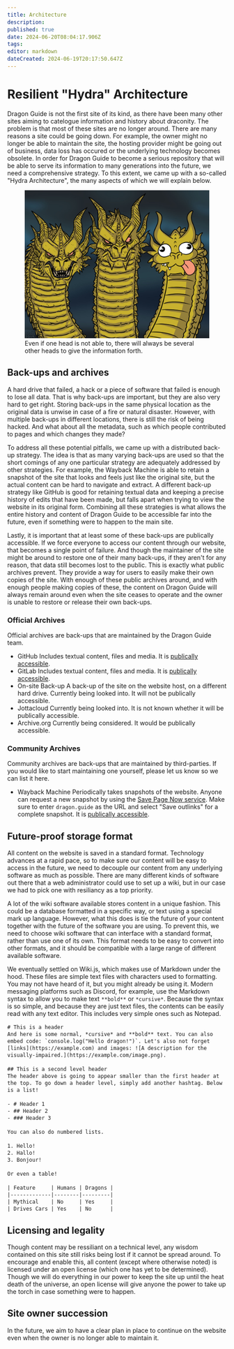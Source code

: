 ```yaml
---
title: Architecture
description: 
published: true
date: 2024-06-20T08:04:17.906Z
tags: 
editor: markdown
dateCreated: 2024-06-19T20:17:50.647Z
---
```


# Resilient "Hydra" Architecture
Dragon Guide is not the first site of its kind, as there have been many other sites aiming to catelogue information and history about draconity. The problem is that most of these sites are no longer around. There are many reasons a site could be going down. For example, the owner might no longer be able to maintain the site, the hosting provider might be going out of business, data loss has occured or the underlying technology becomes obsolete. In order for Dragon Guide to become a serious repository that will be able to serve its information to many generations into the future, we need a comprehensive strategy. To this extent, we came up with a so-called "Hydra Architecture", the many aspects of which we will explain below.

<figure>
  <img src="/hydra-architecture.jpg" alt="Screenshot of Dragon Vision"/>
  <figcaption>Even if one head is not able to, there will always be several other heads to give the information forth.</figcaption>
</figure>

## Back-ups and archives
A hard drive that failed, a hack or a piece of software that failed is enough to lose all data. That is why back-ups are important, but they are also very hard to get right. Storing back-ups in the same physical location as the original data is unwise in case of a fire or natural disaster. However, with multiple back-ups in different locations, there is still the risk of being hacked. And what about all the metadata, such as which people contributed to pages and which changes they made?

To address all these potential pitfalls, we came up with a distributed back-up strategy. The idea is that as many varying back-ups are used so that the short comings of any one particular strategy are adequately addressed by other strategies. For example, the Wayback Machine is able to retain a snapshot of the site that looks and feels just like the original site, but the actual content can be hard to navigate and extract. A different back-up strategy like GitHub is good for retaining textual data and keeping a precise history of edits that have been made, but falls apart when trying to view the website in its original form. Combining all these strategies is what allows the entire history and content of Dragon Guide to be accessible far into the future, even if something were to happen to the main site.

Lastly, it is important that at least some of these back-ups are publically accessible. If we force everyone to access our content through our website, that becomes a single point of failure. And though the maintainer of the site might be around to restore one of their many back-ups, if they aren't for any reason, that data still becomes lost to the public. This is exactly what public archives prevent. They provide a way for users to easily make their own copies of the site. With enough of these public archives around, and with enough people making copies of these, the content on Dragon Guide will always remain around even when the site ceases to operate and the owner is unable to restore or release their own back-ups.

### Official Archives
Official archives are back-ups that are maintained by the Dragon Guide team.

- GitHub
	Includes textual content, files and media. It is [publically accessible](https://github.com/dragonguide/dragonguide).
- GitLab
	Includes textual content, files and media. It is [publically accessible](https://gitlab.com/dragonguide/dragonguide).
- On-site Back-up
	A back-up of the site on the website host, on a different hard drive. Currently being looked into. It will not be publically accessible.
- Jottacloud
	Currently being looked into. It is not known whether it will be publically accessible.
- Archive.org
	Currently being considered. It would be publically accessible.

### Community Archives
Community archives are back-ups that are maintained by third-parties. If you would like to start maintaining one yourself, please let us know so we can list it here.
- Wayback Machine
	Periodically takes snapshots of the website. Anyone can request a new snapshot by using the [Save Page Now service](https://web.archive.org/save). Make sure to enter `dragon.guide` as the URL and select "Save outlinks" for a complete snapshot. It is [publically accessible](https://web.archive.org/dragon.guide).

## Future-proof storage format
All content on the website is saved in a standard format. Technology advances at a rapid pace, so to make sure our content will be easy to access in the future, we need to decouple our content from any underlying software as much as possible. There are many different kinds of software out there that a web administrator could use to set up a wiki, but in our case we had to pick one with resiliancy as a top priority.

A lot of the wiki software available stores content in a unique fashion. This could be a database formatted in a specific way, or text using a special mark up language. However, what this does is tie the future of your content together with the future of the software you are using. To prevent this, we need to choose wiki software that can interface with a standard format, rather than use one of its own. This format needs to be easy to convert into other formats, and it should be compatible with a large range of different available software.

We eventually settled on Wiki.js, which makes use of Markdown under the hood. These files are simple text files with characters used to formatting. You may not have heard of it, but you might already be using it. Modern messaging platforms such as Discord, for example, use the Markdown syntax to allow you to make text `**bold**` or `*cursive*`. Because the syntax is so simple, and because they are just text files, the contents can be easily read with any text editor. This includes very simple ones such as Notepad.

```
# This is a header
And here is some normal, *cursive* and **bold** text. You can also embed code: `console.log("Hello dragon!")`. Let's also not forget [links](https://example.com) and images: ![A description for the visually-impaired.](https://example.com/image.png).

## This is a second level header
The header above is going to appear smaller than the first header at the top. To go down a header level, simply add another hashtag. Below is a list!

- # Header 1
- ## Header 2
- ### Header 3

You can also do numbered lists.

1. Hello!
2. Hallo!
3. Bonjour!

Or even a table!

| Feature     | Humans | Dragons |
|-------------|--------|---------|
| Mythical    | No     | Yes     |
| Drives Cars | Yes    | No      |
```

## Licensing and legality
Though content may be ressiliant on a technical level, any wisdom contained on this site still risks being lost if it cannot be spread around. To encourage and enable this, all content (except where otherwise noted) is licensed under an open license (which one has yet to be determined). Though we will do everything in our power to keep the site up until the heat death of the universe, an open license will give anyone the power to take up the torch in case something were to happen.

## Site owner succession
In the future, we aim to have a clear plan in place to continue on the website even when the owner is no longer able to maintain it. 